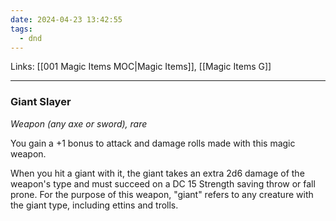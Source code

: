 ```yaml
---
date: 2024-04-23 13:42:55
tags:
  - dnd
---
```

Links: [[001 Magic Items MOC|Magic Items]], [[Magic Items G]]
___
### Giant Slayer

*Weapon (any axe or sword), rare*

You gain a +1 bonus to attack and damage rolls made with this magic weapon.

When you hit a giant with it, the giant takes an extra 2d6 damage of the weapon's type and must succeed on a DC 15 Strength saving throw or fall prone. For the purpose of this weapon, "giant" refers to any creature with the giant type, including ettins and trolls.